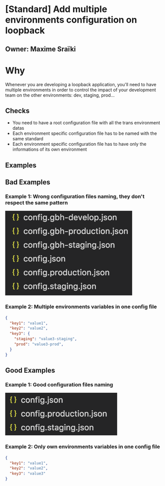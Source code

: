 # [Standard] Add multiple environments configuration on loopback

## Owner: Maxime Sraïki

# Why

Whenever you are developing a loopback application, you'll need to have multiple environments in order to control the impact of your development team on the other environments: dev, staging, prod...

## Checks

* You need to have a root configuration file with all the trans environment datas
* Each environment specific configuration file has to be named with the same standard
* Each environment specific configuration file has to have only the informations of its own environment

## Examples

## Bad Examples

### Example 1: Wrong configuration files naming, they don't respect the same pattern

![Wrong configuration files naming](/assets/wrong-configuration-files-namming.png)

### Example 2: Multiple environments variables in one config file

```.json
{
  "key1": "value1",
  "key2": "value2",
  "key3": {
    "staging": "value3-staging",
    "prod": "value3-prod",
  }
}
```

## Good Examples

### Example 1: Good configuration files naming

![Good configuration files naming](/assets/good-configuration-files-namming.png)

### Example 2: Only own environments variables in one config file

```.json
{
  "key1": "value1",
  "key2": "value2",
  "key3": "value3"
}
```